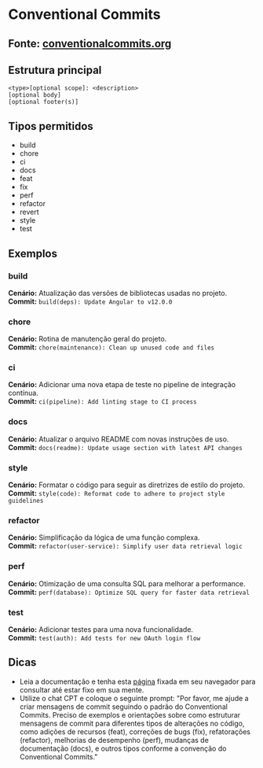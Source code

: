 # Conventional Commits
## Fonte: [conventionalcommits.org](https://www.conventionalcommits.org/en/v1.0.0/)

## Estrutura principal
`<type>[optional scope]: <description>`  
`[optional body]`  
`[optional footer(s)]`

## Tipos permitidos
- build
- chore
- ci
- docs
- feat
- fix
- perf
- refactor
- revert
- style
- test

## Exemplos
### build
**Cenário:** Atualização das versões de bibliotecas usadas no projeto.  
**Commit:** `build(deps): Update Angular to v12.0.0`

### chore
**Cenário:** Rotina de manutenção geral do projeto.  
**Commit:** `chore(maintenance): Clean up unused code and files`

### ci
**Cenário:** Adicionar uma nova etapa de teste no pipeline de integração contínua.  
**Commit:** `ci(pipeline): Add linting stage to CI process`

### docs
**Cenário:** Atualizar o arquivo README com novas instruções de uso.  
**Commit:** `docs(readme): Update usage section with latest API changes`

### style
**Cenário:** Formatar o código para seguir as diretrizes de estilo do projeto.  
**Commit:** `style(code): Reformat code to adhere to project style guidelines`

### refactor
**Cenário:** Simplificação da lógica de uma função complexa.  
**Commit:** `refactor(user-service): Simplify user data retrieval logic`

### perf
**Cenário:** Otimização de uma consulta SQL para melhorar a performance.  
**Commit:** `perf(database): Optimize SQL query for faster data retrieval`

### test
**Cenário:** Adicionar testes para uma nova funcionalidade.  
**Commit:** `test(auth): Add tests for new OAuth login flow`

## Dicas
- Leia a documentação e tenha esta [página](https://www.conventionalcommits.org/en/v1.0.0/) fixada em seu navegador para consultar até estar fixo em sua mente.
- Utilize o chat CPT e coloque o seguinte prompt: "Por favor, me ajude a criar mensagens de commit seguindo o padrão do Conventional Commits. Preciso de exemplos e orientações sobre como estruturar mensagens de commit para diferentes tipos de alterações no código, como adições de recursos (feat), correções de bugs (fix), refatorações (refactor), melhorias de desempenho (perf), mudanças de documentação (docs), e outros tipos conforme a convenção do Conventional Commits."

